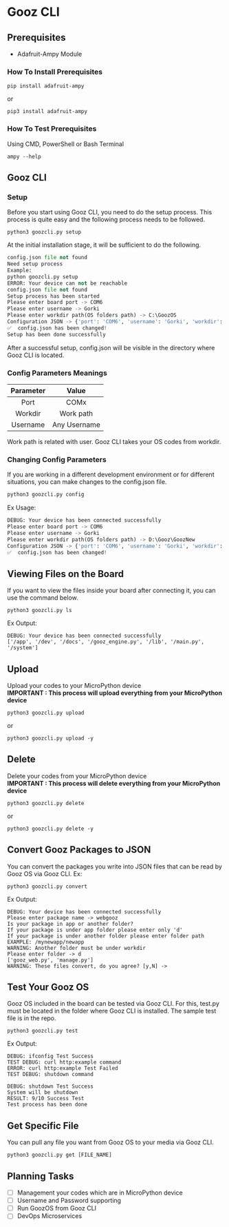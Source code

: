 # Gooz CLI
## Prerequisites
- Adafruit-Ampy Module
### How To Install Prerequisites
```
pip install adafruit-ampy
```
or
```
pip3 install adafruit-ampy
```
### How To Test Prerequisites
Using CMD, PowerShell or Bash Terminal
```
ampy --help
```
## Gooz CLI
### Setup
Before you start using Gooz CLI, you need to do the setup process. This process is quite easy and the following process needs to be followed.
```
python3 goozcli.py setup
```
At the initial installation stage, it will be sufficient to do the following.
```python
config.json file not found
Need setup process     
Example:
python goozcli.py setup
ERROR: Your device can not be reachable
config.json file not found    
Setup process has been started
Please enter board port -> COM6
Please enter username -> Gorki
Please enter workdir path(OS folders path) -> C:\GoozOS
Configuration JSON -> {'port': 'COM6', 'username': 'Gorki', 'workdir': 'C:\\GoozOS'} 
✅  config.json has been changed!
Setup has been done successfully
```
After a successful setup, config.json will be visible in the directory where Gooz CLI is located.

### Config Parameters Meanings
| Parameter | Value |
| :---: | :---: |
| Port | COMx |
| Workdir | Work path |
| Username | Any Username |

Work path is related with user. Gooz CLI takes your OS codes from workdir.

### Changing Config Parameters
If you are working in a different development environment or for different situations, you can make changes to the config.json file.
```bash
python3 goozcli.py config
```
Ex Usage:
```python
DEBUG: Your device has been connected successfully
Please enter board port -> COM6
Please enter username -> Gorki
Please enter workdir path(OS folders path) -> D:\Gooz\GoozNew
Configuration JSON -> {'port': 'COM6', 'username': 'Gorki', 'workdir': 'D:\\Gooz\\GoozNew'} 
✅  config.json has been changed!
```

## Viewing Files on the Board
If you want to view the files inside your board after connecting it, you can use the command below.
```
python3 goozcli.py ls
```
Ex Output:
```
DEBUG: Your device has been connected successfully
['/app', '/dev', '/docs', '/gooz_engine.py', '/lib', '/main.py', '/system']
```
## Upload
Upload your codes to your MicroPython device<br/>
**IMPORTANT : This process will upload everything from your MicroPython device**
```
python3 goozcli.py upload
```
or
```
python3 goozcli.py upload -y
```
## Delete
Delete your codes from your MicroPython device<br/>
**IMPORTANT : This process will delete everything from your MicroPython device**
```
python3 goozcli.py delete
```
or
```
python3 goozcli.py delete -y
```
## Convert Gooz Packages to JSON
You can convert the packages you write into JSON files that can be read by Gooz OS via Gooz CLI.
Ex:
```
python3 goozcli.py convert
```
Ex Output:
```
DEBUG: Your device has been connected successfully
Please enter package name -> webgooz
Is your package in app or another folder?
If your package is under app folder please enter only 'd'       
If your package is under another folder please enter folder path
EXAMPLE: /mynewapp/newapp
WARNING: Another folder must be under workdir
Please enter folder -> d
['gooz_web.py', 'manage.py']
WARNING: These files convert, do you agree? [y,N] -> 
```
## Test Your Gooz OS
Gooz OS included in the board can be tested via Gooz CLI. For this, test.py must be located in the folder where Gooz CLI is installed. The sample test file is in the repo.
```
python3 goozcli.py test
```
Ex Output:
```
DEBUG: ifconfig Test Success
TEST DEBUG: curl http:example command
ERROR: curl http:example Test Failed
TEST DEBUG: shutdown command

DEBUG: shutdown Test Success
System will be shutdown
RESULT: 9/10 Success Test
Test process has been done
```
## Get Specific File
You can pull any file you want from Gooz OS to your media via Gooz CLI.
```
python3 goozcli.py get [FILE_NAME]
```
## Planning Tasks
- [ ] Management your codes which are in MicroPython device
- [ ] Username and Password supporting
- [ ] Run GoozOS from Gooz CLI
- [ ] DevOps Microservices
